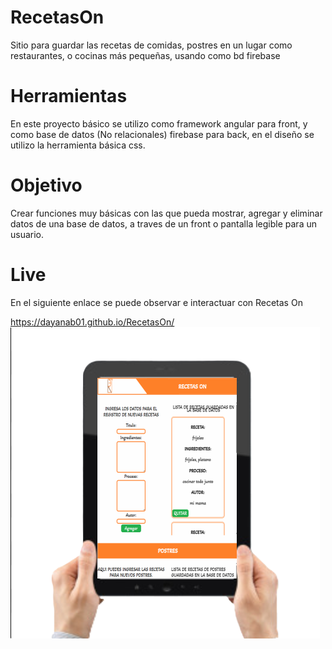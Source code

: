 # RecetasOn
Sitio para guardar las recetas de comidas, postres en un lugar como restaurantes, o cocinas más pequeñas, usando como bd firebase

# Herramientas
En este proyecto básico se utilizo como framework angular para front, y como base de datos (No relacionales) firebase para back, en el 
diseño se utilizo la herramienta básica css.

# Objetivo
Crear funciones muy básicas con las que pueda mostrar, agregar y eliminar datos de una base de datos, a traves de un front o 
pantalla legible para un usuario.

# Live
En el siguiente enlace se puede observar e interactuar con Recetas On

<a href="https://dayanab01.github.io/RecetasOn/">https://dayanab01.github.io/RecetasOn/</a>
<img src="/src/assets/imagenes/principal.png"></img>